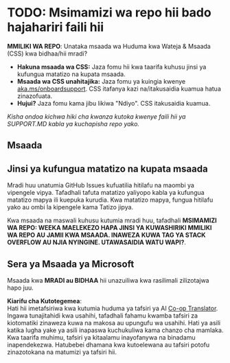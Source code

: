 <!--
CO_OP_TRANSLATOR_METADATA:
{
  "original_hash": "50518c351b4501f2649aeaba31c2592e",
  "translation_date": "2025-07-12T07:31:20+00:00",
  "source_file": "SUPPORT.md",
  "language_code": "sw"
}
-->
# TODO: Msimamizi wa repo hii bado hajahariri faili hii

**MMILIKI WA REPO**: Unataka msaada wa Huduma kwa Wateja & Msaada (CSS) kwa bidhaa/hii mradi?

- **Hakuna msaada wa CSS:** Jaza fomu hii kwa taarifa kuhusu jinsi ya kufungua matatizo na kupata msaada.
- **Msaada wa CSS unahitajika:** Jaza fomu ya kuingia kwenye [aka.ms/onboardsupport](https://aka.ms/onboardsupport). CSS itafanya kazi na/itakusaidia kuamua hatua zinazofuata.
- **Hujui?** Jaza fomu kama jibu likiwa "Ndiyo". CSS itakusaidia kuamua.

*Kisha ondoa kichwa hiki cha kwanza kutoka kwenye faili hii ya SUPPORT.MD kabla ya kuchapisha repo yako.*

## Msaada

## Jinsi ya kufungua matatizo na kupata msaada

Mradi huu unatumia GitHub Issues kufuatilia hitilafu na maombi ya vipengele vipya. Tafadhali tafuta matatizo yaliyopo kabla ya kufungua matatizo mapya ili kuepuka kurudia. Kwa matatizo mapya, fungua hitilafu yako au ombi la kipengele kama Tatizo jipya.

Kwa msaada na maswali kuhusu kutumia mradi huu, tafadhali **MSIMAMIZI WA REPO: WEEKA MAELEKEZO HAPA JINSI YA KUWASHIRIKI MMILIKI WA REPO AU JAMII KWA MSAADA. INAWEZA KUWA TAG YA STACK OVERFLOW AU NJIA NYINGINE. UTAWASAIDIA WATU WAPI?**.

## Sera ya Msaada ya Microsoft

Msaada kwa **MRADI au BIDHAA** hii unazuiliwa kwa rasilimali zilizotajwa hapo juu.

**Kiarifu cha Kutotegemea**:  
Hati hii imetafsiriwa kwa kutumia huduma ya tafsiri ya AI [Co-op Translator](https://github.com/Azure/co-op-translator). Ingawa tunajitahidi kwa usahihi, tafadhali fahamu kwamba tafsiri za kiotomatiki zinaweza kuwa na makosa au upungufu wa usahihi. Hati ya asili katika lugha yake ya asili inapaswa kuchukuliwa kama chanzo cha mamlaka. Kwa taarifa muhimu, tafsiri ya kitaalamu inayofanywa na binadamu inapendekezwa. Hatubebei dhamana kwa kutoelewana au tafsiri potofu zinazotokana na matumizi ya tafsiri hii.